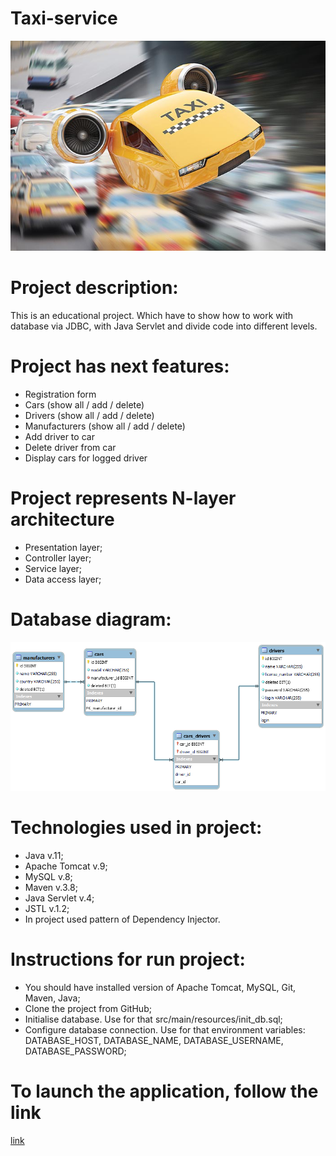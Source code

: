 ﻿# Taxi-service
![taxi_fly.jpg](taxi_fly.jpg)

# Project description:
This is an educational project. Which have to show how to work with database via JDBC, with Java Servlet and divide code into different levels.

# Project has next features:
- Registration form
- Cars (show all / add / delete)
- Drivers (show all / add / delete)
- Manufacturers (show all / add / delete)
- Add driver to car
- Delete driver from car
- Display cars for logged driver

# Project represents N-layer architecture
- Presentation layer;
- Controller layer;
- Service layer;
- Data access layer;

# Database diagram:
![diagrama.png](diagrama.png)

# Technologies used in project:
- Java v.11;
- Apache Tomcat v.9;
- MySQL v.8;
- Maven v.3.8;
- Java Servlet v.4;
- JSTL v.1.2;
- In project used pattern of Dependency Injector.

# Instructions for run project:
- You should have installed version of Apache Tomcat, MySQL, Git, Maven, Java;
- Clone the project from GitHub;
- Initialise database. Use for that src/main/resources/init_db.sql;
- Configure database connection. Use for that environment variables: 
DATABASE_HOST, DATABASE_NAME, DATABASE_USERNAME, DATABASE_PASSWORD;

# To launch the application, follow the link
[link](https://service-taxi-nba.herokuapp.com/)

  

